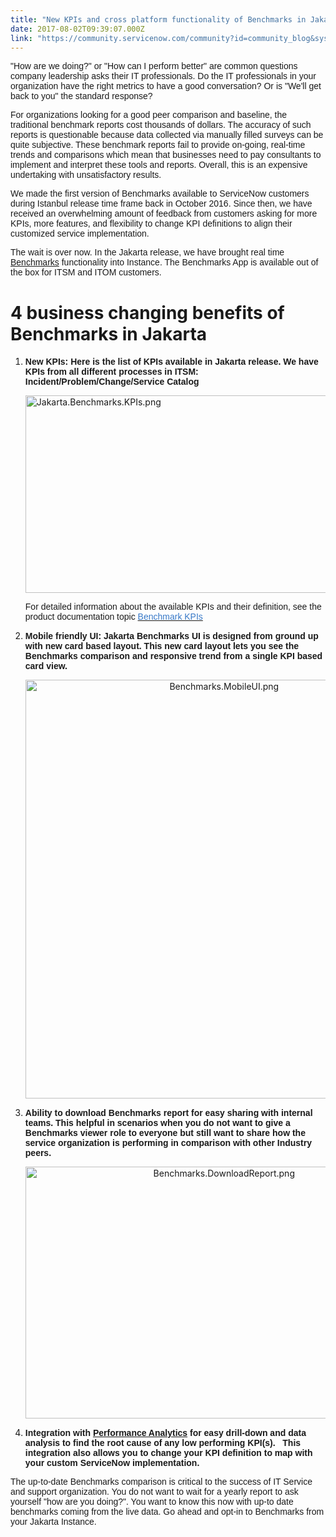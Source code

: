 ```yaml
---
title: "New KPIs and cross platform functionality of Benchmarks in Jakarta"
date: 2017-08-02T09:39:07.000Z
link: "https://community.servicenow.com/community?id=community_blog&sys_id=3b9dae69dbd0dbc01dcaf3231f9619f5"
---
```

<p><span style="font-family: Arial;">"How are we doing?" or "How can I perform better" are common questions company leadership asks their IT professionals. Do the IT professionals in your organization have the right metrics to have a good conversation? Or is "We'll get back to you" the standard response?</span></p><p></p><p><span style="font-family: Arial;">For organizations looking for a good peer comparison and baseline, the traditional benchmark reports cost thousands of dollars. The accuracy of such reports is questionable because data collected via manually filled surveys can be quite subjective. These benchmark reports fail to provide on-going, real-time trends and comparisons which mean that businesses need to pay consultants to implement and interpret these tools and reports. Overall, this is an expensive undertaking with unsatisfactory results.</span></p><p></p><p><span style="font-family: Arial;">We made the first version of Benchmarks available to ServiceNow customers during Istanbul release time frame back in October 2016. Since then, we have received an overwhelming amount of feedback from customers asking for more KPIs, more features, and flexibility to change KPI definitions to align their customized service implementation. </span></p><p></p><p><span style="font-family: Arial;">The wait is over now. In the Jakarta release, we have brought real time <a title="ocs.servicenow.com/bundle/jakarta-it-service-management/page/product/benchmarks/reference/r_Benchmarks.html" href="https://docs.servicenow.com/bundle/jakarta-it-service-management/page/product/benchmarks/reference/r_Benchmarks.html">Benchmarks</a> functionality into Instance. The Benchmarks App is available out of the box for ITSM and ITOM customers.</span></p><p></p><p></p><h1>4 business changing benefits of Benchmarks in Jakarta</h1><p></p><p></p><ol><li><span style="font-family: Arial;"><strong>New KPIs: Here is the list of KPIs available in Jakarta release. We have KPIs from all different processes in ITSM: Incident/Problem/Change/Service Catalog<br/></strong></span><p></p><p style="text-align: left;"><img   alt="Jakarta.Benchmarks.KPIs.png" class="image-5 jive-image" src="4d1d2fb9db54df04e9737a9e0f961924.iix" style="width: 620px; height: 316px; display: block; margin-left: auto; margin-right: auto;"/></p><p><span style="font-family: Arial;">For detailed information about the available KPIs and their definition, see the product documentation topic </span><a _jive_internal="true" href="https://docs.servicenow.com/bundle/jakarta-it-service-management/page/product/benchmarks/concept/c_BenchKPIConfig.html" style="padding: calc(12px + 0.35ex) 0 0;" target="_blank"><span style="font-size: 10.5pt; font-family: Arial; color: #3778c7; background: white;">Benchmark KPIs</span></a></p></li><li><span style="font-family: Arial;"><strong>Mobile friendly UI: Jakarta Benchmarks UI is designed from ground up with new card based layout. This new card layout lets you see the Benchmarks comparison and responsive trend from a single KPI based card view. <br/></strong></span><p></p><p></p><p style="text-align: center;"><img   alt="Benchmarks.MobileUI.png" class="image-6 jive-image" src="a5d15d02db10d7041dcaf3231f96198c.iix" style="width: 620px; height: 670px;"/></p><p></p></li><li><span style="font-family: Arial;"><strong>Ability to download Benchmarks report for easy sharing with internal teams. This helpful in scenarios when you do not want to give a Benchmarks viewer role to everyone but still want to share how the service organization is performing in comparison with other Industry peers.<br/></strong></span><p style="text-align: center;"><img   alt="Benchmarks.DownloadReport.png" class="image-7 jive-image" src="da30340adb98dfc03eb27a9e0f961973.iix" style="width: 620px; height: 403px;"/></p></li><li><span style="font-family: Arial;"><strong>Integration with <a title="ocs.servicenow.com/bundle/jakarta-performance-analytics-and-reporting/page/use/performance-analytics/reference/r_PALandingPage.html" href="https://docs.servicenow.com/bundle/jakarta-performance-analytics-and-reporting/page/use/performance-analytics/reference/r_PALandingPage.html">Performance Analytics</a> for easy drill-down and data analysis to find the root cause of any low performing KPI(s).   This integration also allows you to change your KPI definition to map with your custom ServiceNow implementation.<br/></strong></span></li></ol><p></p><p></p><p></p><p><span style="font-family: Arial;">The up-to-date Benchmarks comparison is critical to the success of IT Service and support organization. You do not want to wait for a yearly report to ask yourself "how are you doing?". You want to know this now with up-to date benchmarks coming from the live data. Go ahead and opt-in to Benchmarks from your Jakarta Instance.</span></p>